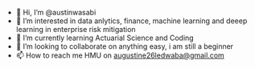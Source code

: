 - 👋 Hi, I’m @austinwasabi
- 👀 I’m interested in data anlytics, finance, machine learning and deeep learning in enterprise risk mitigation
- 🌱 I’m currently learning Actuarial Science and Coding
- 💞️ I’m looking to collaborate on anything easy, i am still a beginner
- 📫 How to reach me HMU on augustine26ledwaba@gmail.com

<!---
austinwasabi/austinwasabi is a ✨ special ✨ repository because its `README.md` (this file) appears on your GitHub profile.
You can click the Preview link to take a look at your changes.
--->
